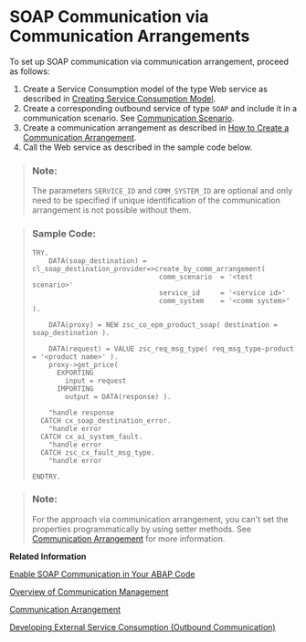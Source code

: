 <!-- loio2133e15cbf8747dbad81dff41a14e139 -->

# SOAP Communication via Communication Arrangements

To set up SOAP communication via communication arrangement, proceed as follows:

1.  Create a Service Consumption model of the type Web service as described in [Creating Service Consumption Model](https://help.sap.com/viewer/5371047f1273405bb46725a417f95433/Cloud/en-US/96132822b3554016b653d3601bb9ff1a.html).
2.  Create a corresponding outbound service of type `SOAP` and include it in a communication scenario. See [Communication Scenario](communication-scenario-7ea7276.md).
3.  Create a communication arrangement as described in [How to Create a Communication Arrangement](../50-administration-and-ops/how-to-create-a-communication-arrangement-a0771f6.md).
4.  Call the Web service as described in the sample code below.

> ### Note:  
> The parameters `SERVICE_ID` and `COMM_SYSTEM_ID` are optional and only need to be specified if unique identification of the communication arrangement is not possible without them.

> ### Sample Code:  
> ```abap
> TRY.
>     DATA(soap_destination) = cl_soap_destination_provider=>create_by_comm_arrangement(
>                                comm_scenario  = '<test scenario>'
>                                service_id     = '<service id>'
>                                comm_system    = '<comm system>' ).
>  
>     DATA(proxy) = NEW zsc_co_epm_product_soap( destination = soap_destination ).
>  
>     DATA(request) = VALUE zsc_req_msg_type( req_msg_type-product = '<product name>' ).
>     proxy->get_price(
>       EXPORTING
>         input = request
>       IMPORTING
>         output = DATA(response) ).
>  
>     "handle response
>   CATCH cx_soap_destination_error.
>     "handle error
>   CATCH cx_ai_system_fault.
>     "handle error
>   CATCH zsc_cx_fault_msg_type.
>     "handle error
>  
> ENDTRY.
> ```

> ### Note:  
> For the approach via communication arrangement, you can't set the properties programmatically by using setter methods. See [Communication Arrangement](communication-arrangement-201de48.md) for more information.

**Related Information**  


[Enable SOAP Communication in Your ABAP Code](enable-soap-communication-in-your-abap-code-6ab460e.md "SOAP-based Web service outbound communication within the ABAP environment is enabled by using SOAP destination objects.")

[Overview of Communication Management](overview-of-communication-management-5b8ff39.md "")

[Communication Arrangement](communication-arrangement-201de48.md "A communication arrangement is a runtime description of a specific communication scenario. It describes which communication partners communicate with each other in the scenario and how they communicate.")

[Developing External Service Consumption \(Outbound Communication\)](developing-external-service-consumption-outbound-communication-f871712.md "Get more information about consuming external services.")

